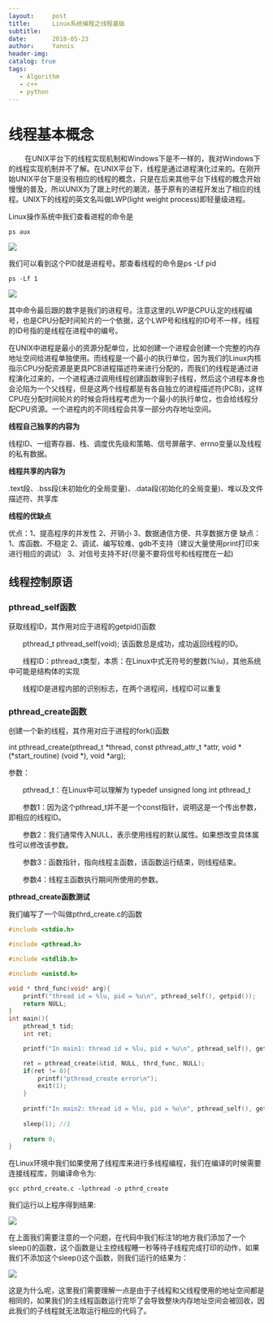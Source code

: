 ```yaml
---
layout:     post
title:      Linux系统编程之线程基础
subtitle:   
date:       2018-05-23
author:     Yannis
header-img: 
catalog: true
tags:	
   - Algorithm
   - c++
   - python
---
```


# 线程基本概念

&emsp;&emsp; 在UNIX平台下的线程实现机制和Windows下是不一样的，我对Windows下的线程实现机制并不了解。在UNIX平台下，线程是通过进程演化过来的。在刚开始UNIX平台下是没有相应的线程的概念，只是在后来其他平台下线程的概念开始慢慢的普及，所以UNIX为了跟上时代的潮流，基于原有的进程开发出了相应的线程。UNIX下的线程的英文名叫做LWP(light weight process)即轻量级进程。

Linux操作系统中我们查看进程的命令是

```shell
ps aux
```

![](https://github.com/yupeifengyannis/yupeifengyannis.github.io/raw/master/_posts/UNIX%20Advanced%20Environment%20Programming/img\1542876998794.png)

我们可以看到这个PID就是进程号。那查看线程的命令是ps -Lf pid

```shell
ps -Lf 1
```

![](https://github.com/yupeifengyannis/yupeifengyannis.github.io/raw/master/_posts/UNIX%20Advanced%20Environment%20Programming/img/1542877267762.png)

其中命令最后跟的数字是我们的进程号。注意这里的LWP是CPU认定的线程编号，也是CPU分配时间轮片的一个依据，这个LWP号和线程的ID号不一样，线程的ID号指的是线程在进程中的编号。
	
在UNIX中进程是最小的资源分配单位，比如创建一个进程会创建一个完整的内存地址空间给进程单独使用。而线程是一个最小的执行单位，因为我们的Linux内核指示CPU分配资源是更具PCB进程描述符来进行分配的，而我们的线程是通过进程演化过来的，一个进程通过调用线程创建函数得到子线程，然后这个进程本身也会沦陷为一个父线程，但是这两个线程都是有各自独立的进程描述符(PCB)，这样CPU在分配时间轮片的时候会将线程考虑为一个最小的执行单位，也会给线程分配CPU资源。一个进程内的不同线程会共享一部分内存地址空间。

**线程自己独享的内容为**

线程ID、一组寄存器、栈、调度优先级和策略、信号屏蔽字、errno变量以及线程的私有数据。

**线程共享的内容为**

.text段、.bss段(未初始化的全局变量)、.data段(初始化的全局变量)、堆以及文件描述符、共享库

**线程的优缺点**

优点：1、提高程序的并发性 	2、开销小	3、数据通信方便、共享数据方便
缺点：1、库函数、不稳定	2、调试、编写较难、gdb不支持（建议大量使用print打印来进行相应的调试） 	3、对信号支持不好(尽量不要将信号和线程搅在一起)

## 线程控制原语

### pthread_self函数

获取线程ID，其作用对应于进程的getpid()函数

&emsp;&emsp;pthread_t pthread_self(void);	该函数总是成功，成功返回线程的ID。

&emsp;&emsp;线程ID：pthread_t类型，本质：在Linux中式无符号的整数(%lu)，其他系统中可能是结构体的实现

&emsp;&emsp;线程ID是进程内部的识别标志，在两个进程间，线程ID可以重复

### pthread_create函数

创建一个新的线程，其作用对应于进程的fork()函数

int pthread_create(pthread_t *thread, const pthread_attr_t *attr,  void *(*start_routine) (void *), void *arg);

参数：

&emsp;&emsp;pthread_t：在Linux中可以理解为 typedef  unsigned long int pthread_t

&emsp;&emsp;参数1：因为这个pthread_t并不是一个const指针，说明这是一个传出参数，即相应的线程ID。

&emsp;&emsp;参数2：我们通常传入NULL，表示使用线程的默认属性。如果想改变具体属性可以修改该参数。

&emsp;&emsp;参数3：函数指针，指向线程主函数，该函数运行结束，则线程结束。

&emsp;&emsp;参数4：线程主函数执行期间所使用的参数。

**pthread_create函数测试**

我们编写了一个叫做pthrd_create.c的函数

```c
#include <stdio.h>

#include <pthread.h>

#include <stdlib.h>

#include <unistd.h>

void * thrd_func(void* arg){
	printf("thread id = %lu, pid = %u\n", pthread_self(), getpid());
	return NULL;
}
int main(){
	pthread_t tid;
	int ret;

	printf("In main1: thread id = %lu, pid = %u\n", pthread_self(), getpid());

	ret = pthread_create(&tid, NULL, thrd_func, NULL);
	if(ret != 0){
		printf("pthread_create error\n");
		exit(1);
	}
	
	printf("In main2: thread id = %lu, pid = %u\n", pthread_self(), getpid());
	
    sleep(1); //1
    
	return 0;
}
```

在Linux环境中我们如果使用了线程库来进行多线程编程，我们在编译的时候需要连接线程库，则编译命令为:

```shell
gcc pthrd_create.c -lpthread -o pthrd_create
```

我们运行以上程序得到结果:

![](https://github.com/yupeifengyannis/yupeifengyannis.github.io/raw/master/_posts/UNIX%20Advanced%20Environment%20Programming/img/1542884015372.png)

在上面我们需要注意的一个问题，在代码中我们标注1的地方我们添加了一个sleep()的函数，这个函数是让主控线程睡一秒等待子线程完成打印的动作，如果我们不添加这个sleep()这个函数，则我们运行的结果为：

![](https://github.com/yupeifengyannis/yupeifengyannis.github.io/raw/master/_posts/UNIX%20Advanced%20Environment%20Programming/img\1542884173067.png)

这是为什么呢，这里我们需要理解一点是由于子线程和父线程使用的地址空间都是相同的，如果我们的主线程函数运行完毕了会导致整块内存地址空间会被回收，因此我们的子线程就无法取运行相应的代码了。